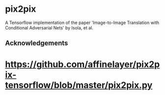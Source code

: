 # pix2pix
A Tensorflow implementation of the paper 'Image-to-Image Translation with Conditional Adversarial Nets' by Isola, et al.

## Acknowledgements

# https://github.com/affinelayer/pix2pix-tensorflow/blob/master/pix2pix.py
